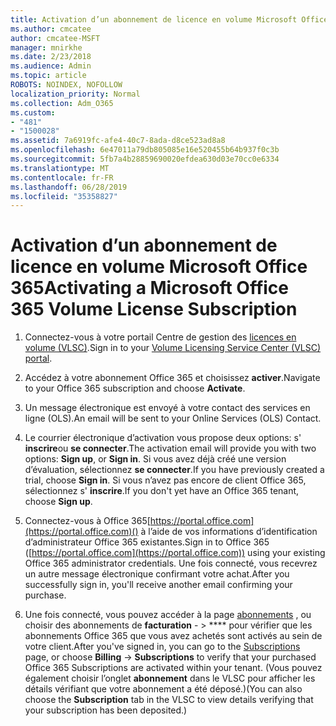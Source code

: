 ```yaml
---
title: Activation d’un abonnement de licence en volume Microsoft Office 365
ms.author: cmcatee
author: cmcatee-MSFT
manager: mnirkhe
ms.date: 2/23/2018
ms.audience: Admin
ms.topic: article
ROBOTS: NOINDEX, NOFOLLOW
localization_priority: Normal
ms.collection: Adm_O365
ms.custom:
- "481"
- "1500028"
ms.assetid: 7a6919fc-afe4-40c7-8ada-d8ce523ad8a8
ms.openlocfilehash: 6e47011a79db805085e16e520455b64b937f0c3b
ms.sourcegitcommit: 5fb7a4b28859690020efdea630d03e70cc0e6334
ms.translationtype: MT
ms.contentlocale: fr-FR
ms.lasthandoff: 06/28/2019
ms.locfileid: "35358827"
---
```

# <a name="activating-a-microsoft-office-365-volume-license-subscription"></a><span data-ttu-id="fb7c8-102">Activation d’un abonnement de licence en volume Microsoft Office 365</span><span class="sxs-lookup"><span data-stu-id="fb7c8-102">Activating a Microsoft Office 365 Volume License Subscription</span></span>

1. <span data-ttu-id="fb7c8-103">Connectez-vous à votre portail Centre de gestion des [licences en volume (VLSC)](http://go.microsoft.com/fwlink/p/?LinkId=329762).</span><span class="sxs-lookup"><span data-stu-id="fb7c8-103">Sign in to your [Volume Licensing Service Center (VLSC) portal](http://go.microsoft.com/fwlink/p/?LinkId=329762).</span></span>

2. <span data-ttu-id="fb7c8-104">Accédez à votre abonnement Office 365 et choisissez **activer**.</span><span class="sxs-lookup"><span data-stu-id="fb7c8-104">Navigate to your Office 365 subscription and choose **Activate**.</span></span>

3. <span data-ttu-id="fb7c8-105">Un message électronique est envoyé à votre contact des services en ligne (OLS).</span><span class="sxs-lookup"><span data-stu-id="fb7c8-105">An email will be sent to your Online Services (OLS) Contact.</span></span>

4. <span data-ttu-id="fb7c8-106">Le courrier électronique d’activation vous propose deux options: s' **inscrire**ou **se connecter**.</span><span class="sxs-lookup"><span data-stu-id="fb7c8-106">The activation email will provide you with two options: **Sign up**, or **Sign in**.</span></span> <span data-ttu-id="fb7c8-107">Si vous avez déjà créé une version d’évaluation, sélectionnez **se connecter**.</span><span class="sxs-lookup"><span data-stu-id="fb7c8-107">If you have previously created a trial, choose **Sign in**.</span></span> <span data-ttu-id="fb7c8-108">Si vous n’avez pas encore de client Office 365, sélectionnez s' **inscrire**.</span><span class="sxs-lookup"><span data-stu-id="fb7c8-108">If you don't yet have an Office 365 tenant, choose **Sign up**.</span></span>

5. <span data-ttu-id="fb7c8-109">Connectez-vous à Office 365[https://portal.office.com](https://portal.office.com)() à l’aide de vos informations d’identification d’administrateur Office 365 existantes.</span><span class="sxs-lookup"><span data-stu-id="fb7c8-109">Sign in to Office 365 ([https://portal.office.com](https://portal.office.com)) using your existing Office 365 administrator credentials.</span></span> <span data-ttu-id="fb7c8-110">Une fois connecté, vous recevrez un autre message électronique confirmant votre achat.</span><span class="sxs-lookup"><span data-stu-id="fb7c8-110">After you successfully sign in, you'll receive another email confirming your purchase.</span></span>

6. <span data-ttu-id="fb7c8-111">Une fois connecté, vous pouvez accéder à la page [abonnements](https://go.microsoft.com/fwlink/p/?linkid=842054) , ou choisir des abonnements de **facturation**  - \> \*\*\*\* pour vérifier que les abonnements Office 365 que vous avez achetés sont activés au sein de votre client.</span><span class="sxs-lookup"><span data-stu-id="fb7c8-111">After you've signed in, you can go to the [Subscriptions](https://go.microsoft.com/fwlink/p/?linkid=842054) page, or choose **Billing** -\> **Subscriptions** to verify that your purchased Office 365 Subscriptions are activated within your tenant.</span></span> <span data-ttu-id="fb7c8-112">(Vous pouvez également choisir l’onglet **abonnement** dans le VLSC pour afficher les détails vérifiant que votre abonnement a été déposé.)</span><span class="sxs-lookup"><span data-stu-id="fb7c8-112">(You can also choose the **Subscription** tab in the VLSC to view details verifying that your subscription has been deposited.)</span></span> 
